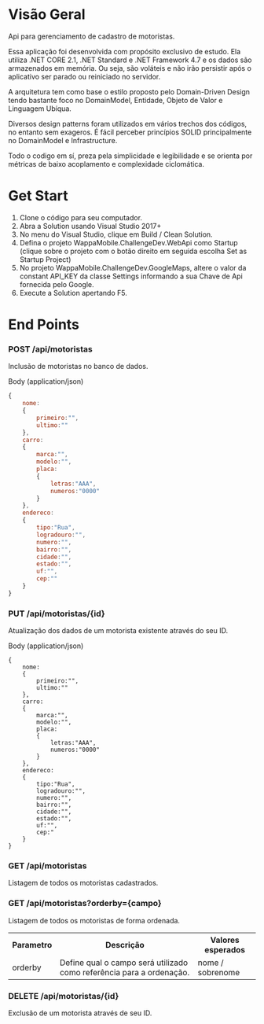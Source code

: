 # Visão Geral
Api para gerenciamento de cadastro de motoristas.

Essa aplicação foi desenvolvida com propósito exclusivo de estudo. Ela utiliza .NET CORE 2.1, .NET Standard e .NET Framework 4.7 e os dados são armazenados em memória. Ou seja, são voláteis e não irão persistir após o aplicativo ser parado ou reiniciado no servidor.

A arquitetura tem como base o estilo proposto pelo Domain-Driven Design tendo bastante foco no DomainModel, Entidade, Objeto de Valor e Linguagem Ubíqua.

Diversos design patterns foram utilizados em vários trechos dos códigos, no entanto sem exageros. É fácil perceber princípios SOLID principalmente no DomainModel e Infrastructure.

Todo o codigo em sí, preza pela simplicidade e legibilidade e se orienta por métricas de baixo acoplamento e complexidade ciclomática.

# Get Start

1. Clone o código para seu computador.
2. Abra a Solution usando Visual Studio 2017+
3. No menu do Visual Studio, clique em Build / Clean Solution.
4. Defina o projeto WappaMobile.ChallengeDev.WebApi como Startup (clique sobre o projeto com o botão direito em seguida escolha Set as Startup Project)
5. No projeto WappaMobile.ChallengeDev.GoogleMaps, altere o valor da constant API_KEY da classe Settings informando a sua Chave de Api fornecida pelo Google.
6. Execute a Solution apertando F5.

# End Points

### POST /api/motoristas
Inclusão de motoristas no banco de dados.

Body (application/json)
```javascript
{
	nome:
	{
		primeiro:"",
		ultimo:""
	},
	carro:
	{
		marca:"",
		modelo:"",
		placa:
		{
			letras:"AAA",
			numeros:"0000"
		}
	},
	endereco:
	{
		tipo:"Rua",
		logradouro:"",
		numero:"",
		bairro:"",
		cidade:"",
		estado:"",
		uf:"",
		cep:""
	}
}
```

### PUT /api/motoristas/{id}
Atualização dos dados de um motorista existente através do seu ID.

Body (application/json)
```javascripty
{
	nome:
	{
		primeiro:"",
		ultimo:""
	},
	carro:
	{
		marca:"",
		modelo:"",
		placa:
		{
			letras:"AAA",
			numeros:"0000"
		}
	},
	endereco:
	{
		tipo:"Rua",
		logradouro:"",
		numero:"",
		bairro:"",
		cidade:"",
		estado:"",
		uf:"",
		cep:"
	}
}
```

### GET /api/motoristas
Listagem de todos os motoristas cadastrados.

### GET /api/motoristas?orderby={campo}
Listagem de todos os motoristas de forma ordenada.

<table>
<tr>
<th>Parametro</th>
<th>Descrição</th>
<th>Valores esperados</th>
</tr>

<tr>
<td>orderby</td>
<td>Define qual o campo será utilizado como referência para a ordenação.</td>
<td>nome / sobrenome</td>
</tr>
</table>

### DELETE /api/motoristas/{id}
Exclusão de um motorista através de seu ID.
